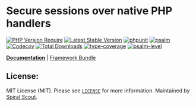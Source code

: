 # Secure sessions over native PHP handlers

[![PHP Version Require](https://poser.pugx.org/spiral/session/require/php)](https://packagist.org/packages/spiral/session)
[![Latest Stable Version](https://poser.pugx.org/spiral/session/v/stable)](https://packagist.org/packages/spiral/session)
[![phpunit](https://github.com/spiral/session/actions/workflows/phpunit.yml/badge.svg)](https://github.com/spiral/session/actions)
[![psalm](https://github.com/spiral/session/actions/workflows/psalm.yml/badge.svg)](https://github.com/spiral/session/actions)
[![Codecov](https://codecov.io/gh/spiral/session/branch/master/graph/badge.svg)](https://codecov.io/gh/spiral/session/)
[![Total Downloads](https://poser.pugx.org/spiral/session/downloads)](https://packagist.org/packages/spiral/session)
[![type-coverage](https://shepherd.dev/github/spiral/session/coverage.svg)](https://shepherd.dev/github/spiral/session)
[![psalm-level](https://shepherd.dev/github/spiral/session/level.svg)](https://shepherd.dev/github/spiral/session)

<b>[Documentation](https://spiral.dev/docs/http-session)</b> | [Framework Bundle](https://github.com/spiral/framework)

## License:

MIT License (MIT). Please see [`LICENSE`](./LICENSE) for more information. Maintained by [Spiral Scout](https://spiralscout.com).
